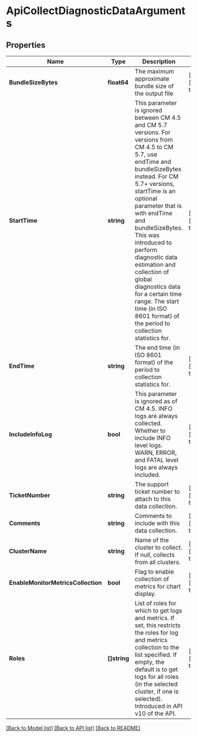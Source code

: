 # ApiCollectDiagnosticDataArguments

## Properties
Name | Type | Description | Notes
------------ | ------------- | ------------- | -------------
**BundleSizeBytes** | **float64** | The maximum approximate bundle size of the output file | [optional] [default to null]
**StartTime** | **string** | This parameter is ignored between CM 4.5 and CM 5.7 versions. For versions from CM 4.5 to CM 5.7, use endTime and bundleSizeBytes instead.  For CM 5.7+ versions, startTime is an optional parameter that is with endTime and bundleSizeBytes. This was introduced to perform diagnostic data estimation and collection of global diagnostics data for a certain time range. The start time (in ISO 8601 format) of the period to collection statistics for. | [optional] [default to null]
**EndTime** | **string** | The end time (in ISO 8601 format) of the period to collection statistics for. | [optional] [default to null]
**IncludeInfoLog** | **bool** | This parameter is ignored as of CM 4.5. INFO logs are always collected. Whether to include INFO level logs. WARN, ERROR, and FATAL level logs are always included. | [optional] [default to null]
**TicketNumber** | **string** | The support ticket number to attach to this data collection. | [optional] [default to null]
**Comments** | **string** | Comments to include with this data collection. | [optional] [default to null]
**ClusterName** | **string** | Name of the cluster to collect. If null, collects from all clusters. | [optional] [default to null]
**EnableMonitorMetricsCollection** | **bool** | Flag to enable collection of metrics for chart display. | [optional] [default to null]
**Roles** | **[]string** | List of roles for which to get logs and metrics.  If set, this restricts the roles for log and metrics collection to the list specified.  If empty, the default is to get logs for all roles (in the selected cluster, if one is selected).  Introduced in API v10 of the API. | [optional] [default to null]

[[Back to Model list]](../README.md#documentation-for-models) [[Back to API list]](../README.md#documentation-for-api-endpoints) [[Back to README]](../README.md)

